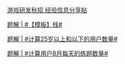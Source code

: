 [游戏研发秋招 经验信息分享帖](https://www.nowcoder.com/feed/main/detail/3b63918986354a68b27f836e21a7ffa0?fromPut=jj-github&urlSource=extension-api)

[题解 | #【模板】栈#](https://www.nowcoder.com/feed/main/detail/b8589cceec34441a8b06ad4534d06d9a?fromPut=jj-github&urlSource=extension-api)

[题解 | #计算25岁以上和以下的用户数量#](https://www.nowcoder.com/discuss/591510133557997568?fromPut=jj-github&urlSource=extension-api)

[题解 | #计算用户8月每天的练题数量#](https://www.nowcoder.com/discuss/591517735385870336?fromPut=jj-github&urlSource=extension-api)